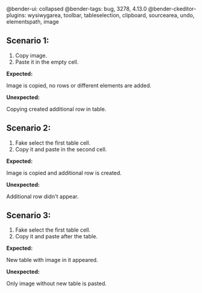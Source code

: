 @bender-ui: collapsed
@bender-tags: bug, 3278, 4.13.0
@bender-ckeditor-plugins: wysiwygarea, toolbar, tableselection, clipboard, sourcearea, undo, elementspath, image

## Scenario 1:

1. Copy image.
1. Paste it in the empty cell.

**Expected:**

Image is copied, no rows or different elements are added.

**Unexpected:**

Copying created additional row in table.

## Scenario 2:

1. Fake select the first table cell.
1. Copy it and paste in the second cell.

**Expected:**

Image is copied and additional row is created.

**Unexpected:**

Additional row didn't appear.

## Scenario 3:

1. Fake select the first table cell.
1. Copy it and paste after the table.

**Expected:**

New table with image in it appeared.

**Unexpected:**

Only image without new table is pasted.
